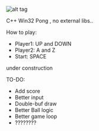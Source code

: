 ![alt tag](http://i.imgur.com/TF802CR.png)

C++ Win32 Pong , no external libs..

How to play:

* Player1: UP and DOWN
* Player2: A and Z
* Start: SPACE

under construction

TO-DO:
* Add score
* Better input
* Double-buf draw
* Better Ball logic
* Better game loop
* ????????


